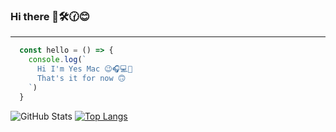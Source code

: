 ### Hi there 👋🛠️🕜😊

---
```js
  const hello = () => {
    console.log(`
      Hi I'm Yes Mac 😉🎧💻🍎
      That's it for now 🙃
    `)
  }
```

![GitHub Stats](https://github-readme-stats.vercel.app/api?username=yesomac&theme=radical)
[![Top Langs](https://github-readme-stats.vercel.app/api/top-langs/?username=anuraghazra&layout=compact)](https://github.com/anuraghazra/github-readme-stats)

<!--
**yesomac/yesomac** is a ✨ _special_ ✨ repository because its `README.md` (this file) appears on your GitHub profile.

<!--Here are some ideas to get you started:

- 🔭 I’m currently working on ...
- 🌱 I’m currently learning ...
- 👯 I’m looking to collaborate on ...
- 🤔 I’m looking for help with ...
- 💬 Ask me about ...
- 📫 How to reach me: ...
- 😄 Pronouns: ...
- ⚡ Fun fact: ...
-->
